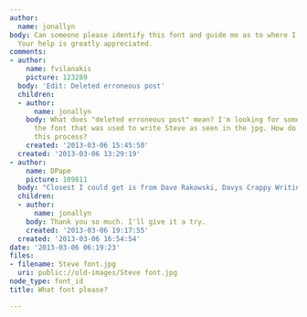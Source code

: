 ```yaml
---
author:
  name: jonallyn
body: Can someone please identify this font and guide me as to where I can get it?
  Your help is greatly appreciated.
comments:
- author:
    name: fvilanakis
    picture: 123289
  body: 'Edit: Deleted erroneous post'
  children:
  - author:
      name: jonallyn
    body: What does "deleted erroneous post" mean? I'm looking for someone to identify
      the font that was used to write Steve as seen in the jpg. How do I go about
      this process?
    created: '2013-03-06 15:45:50'
  created: '2013-03-06 13:29:19'
- author:
    name: DPape
    picture: 109811
  body: "Closest I could get is from Dave Rakowski, Davys Crappy Writing.\r\n[[http://www.fontspace.com/david-rakowski/davys-crappy-writing]][img:sites/default/files/old-images/steve1_4734.jpg]"
  children:
  - author:
      name: jonallyn
    body: Thank you so much. I'll give it a try.
    created: '2013-03-06 19:17:55'
  created: '2013-03-06 16:54:54'
date: '2013-03-06 06:19:23'
files:
- filename: Steve font.jpg
  uri: public://old-images/Steve font.jpg
node_type: font_id
title: What font please?

---
```


